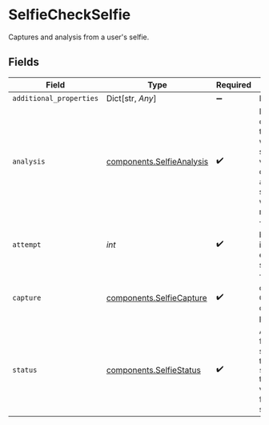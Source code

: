 # SelfieCheckSelfie

Captures and analysis from a user's selfie.


## Fields

| Field                                                                                                                                                                                     | Type                                                                                                                                                                                      | Required                                                                                                                                                                                  | Description                                                                                                                                                                               | Example                                                                                                                                                                                   |
| ----------------------------------------------------------------------------------------------------------------------------------------------------------------------------------------- | ----------------------------------------------------------------------------------------------------------------------------------------------------------------------------------------- | ----------------------------------------------------------------------------------------------------------------------------------------------------------------------------------------- | ----------------------------------------------------------------------------------------------------------------------------------------------------------------------------------------- | ----------------------------------------------------------------------------------------------------------------------------------------------------------------------------------------- |
| `additional_properties`                                                                                                                                                                   | Dict[str, *Any*]                                                                                                                                                                          | :heavy_minus_sign:                                                                                                                                                                        | N/A                                                                                                                                                                                       |                                                                                                                                                                                           |
| `analysis`                                                                                                                                                                                | [components.SelfieAnalysis](../../models/shared/selfieanalysis.md)                                                                                                                        | :heavy_check_mark:                                                                                                                                                                        | High level descriptions of how the associated selfie was processed. If a selfie fails verification, the details in the `analysis` object should help clarify why the selfie was rejected. |                                                                                                                                                                                           |
| `attempt`                                                                                                                                                                                 | *int*                                                                                                                                                                                     | :heavy_check_mark:                                                                                                                                                                        | The `attempt` field begins with 1 and increments with each subsequent selfie upload.                                                                                                      | 1                                                                                                                                                                                         |
| `capture`                                                                                                                                                                                 | [components.SelfieCapture](../../models/shared/selfiecapture.md)                                                                                                                          | :heavy_check_mark:                                                                                                                                                                        | The image or video capture of a selfie. Only one of image or video URL will be populated per selfie.                                                                                      |                                                                                                                                                                                           |
| `status`                                                                                                                                                                                  | [components.SelfieStatus](../../models/shared/selfiestatus.md)                                                                                                                            | :heavy_check_mark:                                                                                                                                                                        | An outcome status for this specific selfie. Distinct from the overall `selfie_check.status` that summarizes the verification outcome from one or more selfies.                            | success                                                                                                                                                                                   |